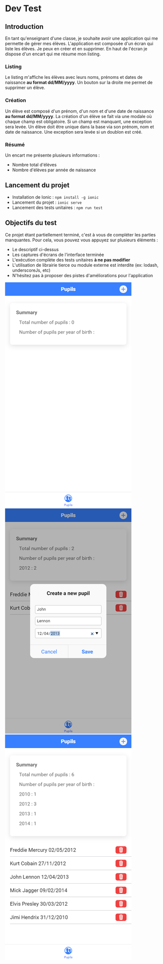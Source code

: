 # Dev Test

## Introduction

En tant qu'enseignant d'une classe, je souhaite avoir une application qui me permette de gérer mes élèves.
L'application est composée d'un écran qui liste les élèves. Je peux en créer et en supprimer.
En haut de l'écran je dispose d'un encart qui me résume mon listing. 

### Listing

Le listing m'affiche les élèves avec leurs noms, prénoms et dates de naissance **au format dd/MM/yyyy**.
Un bouton sur la droite me permet de supprimer un élève.

### Création

Un élève est composé d'un prénom, d'un nom et d'une date de naissance **au format dd/MM/yyyy**.
La création d'un élève se fait via une modale où chaque champ est obligatoire. Si un champ est manquant, une exception sera levée.
Un élève doit être unique dans la base via son prénom, nom et date de naissance. Une exception sera levée si un doublon est créé.

### Résumé

Un encart me présente plusieurs informations :
* Nombre total d'élèves
* Nombre d'élèves par année de naissance

## Lancement du projet

* Installation de Ionic : `npm install -g ionic`
* Lancement du projet : `ionic serve`
* Lancement des tests unitaires : `npm run test`

## Objectifs du test

Ce projet étant partiellement terminé, c'est à vous de compléter les parties manquantes. Pour cela, vous pouvez vous appuyez sur plusieurs éléments :
* Le descriptif ci-dessus
* Les captures d'écrans de l'interface terminée
* L'exécution complète des tests unitaires **à ne pas modifier**
* L'utilisation de librairie tierce ou module externe est interdite (ex: lodash, underscoreJs, etc)
* N'hésitez pas à proposer des pistes d'améliorations pour l'application

![./Screen-1.png](./Screen-1.png)
![./Screen-2.png](./Screen-2.png)
![./Screen-3.png](./Screen-3.png)
